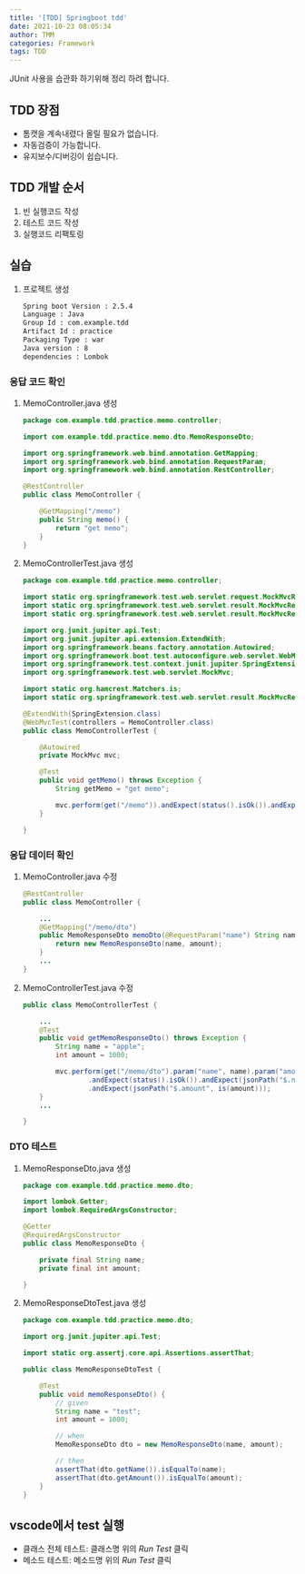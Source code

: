 ```yaml
---
title: '[TDD] Springboot tdd'
date: 2021-10-23 08:05:34
author: TMM
categories: Framework
tags: TDD
---
```


JUnit 사용을 습관화 하기위해 정리 하려 합니다.

## TDD 장점

- 톰캣을 계속내렸다 올릴 필요가 없습니다.
- 자동검증이 가능합니다.
- 유지보수/디버깅이 쉽습니다.

## TDD 개발 순서

1. 빈 실행코드 작성
2. 테스트 코드 작성
3. 실행코드 리팩토링

## 실습

1. 프로젝트 생성

   ```txt
   Spring boot Version : 2.5.4
   Language : Java
   Group Id : com.example.tdd
   Artifact Id : practice
   Packaging Type : war
   Java version : 8
   dependencies : Lombok
   ```

### 응답 코드 확인

1. MemoController.java 생성

   ```java
   package com.example.tdd.practice.memo.controller;

   import com.example.tdd.practice.memo.dto.MemoResponseDto;

   import org.springframework.web.bind.annotation.GetMapping;
   import org.springframework.web.bind.annotation.RequestParam;
   import org.springframework.web.bind.annotation.RestController;

   @RestController
   public class MemoController {

       @GetMapping("/memo")
       public String memo() {
           return "get memo";
       }
   }
   ```

1. MemoControllerTest.java 생성

   ```java
   package com.example.tdd.practice.memo.controller;

   import static org.springframework.test.web.servlet.request.MockMvcRequestBuilders.get;
   import static org.springframework.test.web.servlet.result.MockMvcResultMatchers.content;
   import static org.springframework.test.web.servlet.result.MockMvcResultMatchers.status;

   import org.junit.jupiter.api.Test;
   import org.junit.jupiter.api.extension.ExtendWith;
   import org.springframework.beans.factory.annotation.Autowired;
   import org.springframework.boot.test.autoconfigure.web.servlet.WebMvcTest;
   import org.springframework.test.context.junit.jupiter.SpringExtension;
   import org.springframework.test.web.servlet.MockMvc;

   import static org.hamcrest.Matchers.is;
   import static org.springframework.test.web.servlet.result.MockMvcResultMatchers.jsonPath;

   @ExtendWith(SpringExtension.class)
   @WebMvcTest(controllers = MemoController.class)
   public class MemoControllerTest {

       @Autowired
       private MockMvc mvc;

       @Test
       public void getMemo() throws Exception {
           String getMemo = "get memo";

           mvc.perform(get("/memo")).andExpect(status().isOk()).andExpect(content().string(getMemo));
       }

   }
   ```

### 응답 데이터 확인

1. MemoController.java 수정

   ```java
   @RestController
   public class MemoController {

       ...
       @GetMapping("/memo/dto")
       public MemoResponseDto memoDto(@RequestParam("name") String name, @RequestParam("amount") int amount) {
           return new MemoResponseDto(name, amount);
       }
       ...
   }
   ```

1. MemoControllerTest.java 수정

   ```java
   public class MemoControllerTest {

       ...
       @Test
       public void getMemoResponseDto() throws Exception {
           String name = "apple";
           int amount = 1000;

           mvc.perform(get("/memo/dto").param("name", name).param("amount", String.valueOf(amount)))
                   .andExpect(status().isOk()).andExpect(jsonPath("$.name", is(name)))
                   .andExpect(jsonPath("$.amount", is(amount)));
       }
       ...

   }
   ```

### DTO 테스트

1. MemoResponseDto.java 생성

   ```java
   package com.example.tdd.practice.memo.dto;

   import lombok.Getter;
   import lombok.RequiredArgsConstructor;

   @Getter
   @RequiredArgsConstructor
   public class MemoResponseDto {

       private final String name;
       private final int amount;

   }
   ```

1. MemoResponseDtoTest.java 생성

   ```java
   package com.example.tdd.practice.memo.dto;

   import org.junit.jupiter.api.Test;

   import static org.assertj.core.api.Assertions.assertThat;

   public class MemoResponseDtoTest {

       @Test
       public void memoResponseDto() {
           // given
           String name = "test";
           int amount = 1000;

           // when
           MemoResponseDto dto = new MemoResponseDto(name, amount);

           // then
           assertThat(dto.getName()).isEqualTo(name);
           assertThat(dto.getAmount()).isEqualTo(amount);
       }
   }
   ```

## vscode에서 test 실행

- 클래스 전체 테스트: 클래스명 위의 _Run Test_ 클릭
- 메소드 테스트: 메소드명 위의 _Run Test_ 클릭

```toc

```
